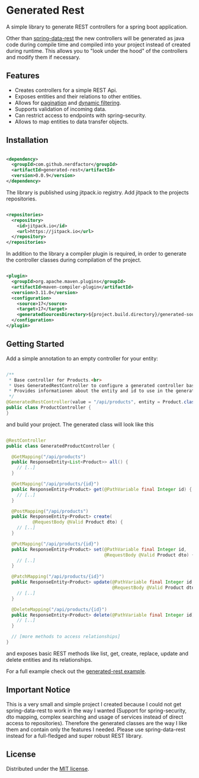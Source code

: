 # Generated Rest

A simple library to generate REST controllers for a spring boot application.

Other than [spring-data-rest](https://github.com/spring-projects/spring-data-rest) the new controllers
will be generated as java code during compile time and compiled into
your project instead of created during runtime. This allows you to
"look under the hood" of the controllers and modify them if necessary.

## Features

* Creates controllers for a simple REST Api.
* Exposes entities and their relations to other entities.
* Allows for [pagination](https://docs.spring.io/spring-data/rest/docs/current/reference/html/#paging-and-sorting)
  and [dynamic filtering](https://github.com/turkraft/spring-filter).
* Supports validation of incoming data.
* Can restrict access to endpoints with spring-security.
* Allows to map entities to data transfer objects.

## Installation

```xml

<dependency>
  <groupId>com.github.nerdfactor</groupId>
  <artifactId>generated-rest</artifactId>
  <version>0.0.9</version>
</dependency>
```

The library is published using jitpack.io registry. Add jitpack to the
projects repositories.

```xml

<repositories>
  <repository>
    <id>jitpack.io</id>
    <url>https://jitpack.io</url>
  </repository>
</repositories>
```

In addition to the library a compiler plugin is required, in order
to generate the controller classes during compilation of the project.

```xml

<plugin>
  <groupId>org.apache.maven.plugins</groupId>
  <artifactId>maven-compiler-plugin</artifactId>
  <version>3.11.0</version>
  <configuration>
    <source>17</source>
    <target>17</target>
    <generatedSourcesDirectory>${project.build.directory}/generated-sources/</generatedSourcesDirectory>
  </configuration>
</plugin>
```

## Getting Started

Add a simple annotation to an empty controller for your entity:

```java

/**
 * Base controller for Products.<br>
 * Uses GeneratedRestController to configure a generated controller based on the controller.
 * Provides informationen about the entity and id to use in the generated controller.
 */
@GeneratedRestController(value = "/api/products", entity = Product.class, id = Integer.class)
public class ProductController {
}
```

and build your project. The generated class will look like this

```java

@RestController
public class GeneratedProductController {

  @GetMapping("/api/products")
  public ResponseEntity<List<Product>> all() {
    // [..]
  }

  @GetMapping("/api/products/{id}")
  public ResponseEntity<Product> get(@PathVariable final Integer id) {
    // [..]
  }

  @PostMapping("/api/products")
  public ResponseEntity<Product> create(
          @RequestBody @Valid Product dto) {
    // [..]
  }

  @PutMapping("/api/products/{id}")
  public ResponseEntity<Product> set(@PathVariable final Integer id,
                                     @RequestBody @Valid Product dto) {
    // [..]
  }

  @PatchMapping("/api/products/{id}")
  public ResponseEntity<Product> update(@PathVariable final Integer id,
                                        @RequestBody @Valid Product dto) {
    // [..]
  }

  @DeleteMapping("/api/products/{id}")
  public ResponseEntity<Product> delete(@PathVariable final Integer id) {
    // [..]
  }

  // [more methods to access relationships]
}
```

and exposes basic REST methods like list, get, create, replace, update and delete entities and its relationships.

For a full example check out the [generated-rest example](https://github.com/nerdfactor/Generated-Example).

## Important Notice

This is a very small and simple project I created because I could not
get spring-data-rest to work in the way I wanted (Support for
spring-security, dto mapping, complex searching and usage of services
instead of direct access to repositories). Therefore the generated
classes are the way I like them and contain only the features I needed.
Please use spring-data-rest instead for a full-fledged and super
robust REST library.

## License

Distributed under the [MIT license](LICENSE.md).